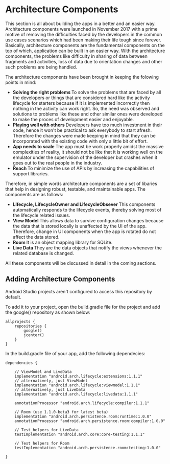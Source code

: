 # Architecture Components

This section is all about building the apps in a better and an easier way. 
Architecture components were launched in November 2017 with a prime motive of removing the difficulties faced by the developers in the common use cases scenarios which had been making their life tough since forever. Basically, architecture components are the fundamental components on the top of which, application can be built in an easier way. With the architecture components, the problems like difficulty in sharing of data between fragments and activities, loss of data due to orientation changes and other such problems are being handled.

The architecture components have been brought in keeping the folowing points in mind: 
* <b> Solving the right problems </b>
  To solve the problems that are faced by all the developers or things that are considered hard like the activity lifecycle for starters because if it is implemented incorrectly then nothing in the activity can work right. So, the need was observed and solutions to problems like these and other similar ones were developed to make the proces of development easier and enjoyable.
* <b> Playing well with others </b>
  Developers have too much investment in their code, hence it won't be practical to ask everybody to start afresh. Therefore the changes were made keeping in mind that they can be incorporated with the existing code with only a little bit of effort.
* <b> App needs to scale </b>
 The app must be work properly amidst the massive complexities of reality, it should not be like that it is working well on the emulator under the supervision of the developer but crashes when it goes out to the real people in the industry.
* <b> Reach </b>
To minimize the use of APIs by increasing the capabilities of support libraries.

Therefore, in simple words architecture components are a set of libaries that help in designing robust, testable, and maintainable apps. The components are as follows:
- <b> Lifecycle, LifecycleOwner and LifecycleObsever </b>
This components automatically responds to the lifecycle events, thereby solving most of the lifecycle related issues.
- <b> View Model </b>
This allows data to survive configuration changes because the data that is stored locally is unaffected by the UI of the app. Therefore, change in UI components when the app is rotated do not affect the data stored.
- <b> Room </b>
It is an object mapping library for SQLite.
- <b> Live Data </b>
They are the data objects that notify the views whenever the related database is changed.

All these components will be discussed in detail in the coming sections.

## Adding Architecture Components

Android Studio projects aren't configured to access this repository by default.

To add it to your project, open the build.gradle file for the project and add the google() repository as shown below:
```
allprojects {
    repositories {
        google()
        jcenter()
    }
}
```

In the build.gradle file of your app, add the following dependecies:

```
dependencies {

    // ViewModel and LiveData
    implementation "android.arch.lifecycle:extensions:1.1.1"
    // alternatively, just ViewModel
    implementation "android.arch.lifecycle:viewmodel:1.1.1"
    // alternatively, just LiveData
    implementation "android.arch.lifecycle:livedata:1.1.1"

    annotationProcessor "android.arch.lifecycle:compiler:1.1.1"

    // Room (use 1.1.0-beta3 for latest beta)
    implementation "android.arch.persistence.room:runtime:1.0.0"
    annotationProcessor "android.arch.persistence.room:compiler:1.0.0"

    // Test helpers for LiveData
    testImplementation "android.arch.core:core-testing:1.1.1"

    // Test helpers for Room
    testImplementation "android.arch.persistence.room:testing:1.0.0"
   
}
```





  



